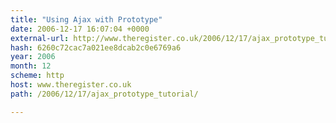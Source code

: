 ```yaml
---
title: "Using Ajax with Prototype"
date: 2006-12-17 16:07:04 +0000
external-url: http://www.theregister.co.uk/2006/12/17/ajax_prototype_tutorial/
hash: 6260c72cac7a021ee8dcab2c0e6769a6
year: 2006
month: 12
scheme: http
host: www.theregister.co.uk
path: /2006/12/17/ajax_prototype_tutorial/

---
```



